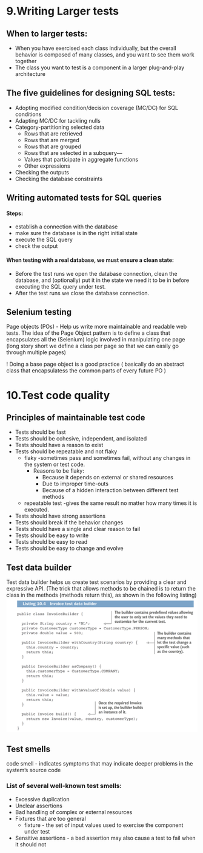 <link rel="stylesheet" type="text/css" href="../styles.css">

<!-- <img src="img/testingWorkflow.png" alt="Effective testing" width="75%"> -->

<!-- <span class="term"> </span>
<span class="definition"> </span>
<span class="important"><span class="exclamation">!</span> </span> -->

# 9.Writing Larger tests

## When to larger tests:
- <span class="term">When you have exercised each class individually, but the overall behavior is composed of many classes, and you want to see them work together</span>
- <span class="term">The class you want to test is a component in a larger plug-and-play architecture</span>

## The five guidelines for designing SQL tests:
- <span class="term"> Adopting modified condition/decision coverage (MC/DC) for SQL conditions </span>
- <span class="term"> Adapting MC/DC for tackling nulls </span>
- <span class="term"> Category-partitioning selected data </span>
    - <span class="definition"> Rows that are retrieved  </span>
    - <span class="definition"> Rows that are merged  </span>
    - <span class="definition"> Rows that are grouped  </span>
    - <span class="definition"> Rows that are selected in a subquery—  </span>
    - <span class="definition">Values that participate in aggregate functions  </span>
    - <span class="definition">Other expressions  </span>
- <span class="term"> Checking the outputs </span>
- <span class="term"> Checking the database constraints</span>

## Writing automated tests for SQL queries

#### Steps:
- establish a connection with the database
- make sure the database is in the right initial state
- execute the SQL query 
- check the output

#### When testing with a real database, we must ensure a clean state:
- <span class="term">Before the test runs</span><span class="definition"> we open the database connection, clean the database, and (optionally) put it in the state we need it to be in before executing the SQL query under test. </span>
- <span class="term"> After the test runs</span><span class="definition"> we close the database connection.</span>

## Selenium testing
<span class="term"> Page objects (POs) </span>
<span class="definition"> - Help us write more maintainable and readable web
tests. The idea of the Page Object pattern is to define a class that encapsulates all the
(Selenium) logic involved in manipulating one page (long story short we define a class per page so that we can easily go through multiple pages)</span>
 
 <span class="important"><span class="exclamation">!</span> Doing a base page object is a good practice ( basically do an abstract class that encapsulatess the common parts of every future PO )</span>

 
# 10.Test code quality

## Principles of maintainable test code

- <span class="term"> Tests should be fast</span>
- <span class="term"> Tests should be cohesive, independent, and isolated</span>
- <span class="term"> Tests should have a reason to exist</span>
- <span class="term"> Tests should be repeatable and not flaky</span>
    - <span class="term">flaky </span>
<span class="definition"> -sometimes pass and sometimes fail, without any changes in the system or test code.</span>
        - Reasons to be flaky:
            - Because it depends on external or shared resources
            - Due to improper time-outs
            - Because of a hidden interaction between different test methods
    - <span class="term">repeatable test</span>
<span class="definition"> -gives the same result no matter how many times it is executed.</span>
- <span class="term"> Tests should have strong assertions</span>
- <span class="term"> Tests should break if the behavior changes</span>
- <span class="term"> Tests should have a single and clear reason to fail</span>
- <span class="term"> Tests should be easy to write</span>
- <span class="term"> Tests should be easy to read</span>
- <span class="term"> Tests should be easy to change and evolve</span>

## Test data builder
<span class="term"> Test data builder </span>
<span class="definition"> helps us create test scenarios by providing a clear and
expressive API. (The trick that allows methods to be chained is to return the
class in the methods (methods return this), as shown in the following listing)</span>
<img src="img/Test data Builder.png" alt="Effective testing">

## Test smells

<span class="term"> code smell </span><span class="definition">- indicates symptoms that may indicate deeper problems in the system’s source code</span>

### List of several well-known test smells:
- <span class="term"> Excessive duplication</span>
- <span class="term"> Unclear assertions</span>
- <span class="term"> Bad handling of complex or external resources</span>
- <span class="term"> Fixtures that are too general</span>
    - <span class="term"> fixture </span><span class="definition"> - the set of input values used to exercise the component under test</span>
- <span class="term"> Sensitive assertions</span><span class="definition"> - a bad assertion may also cause a test to fail when it should not </span>